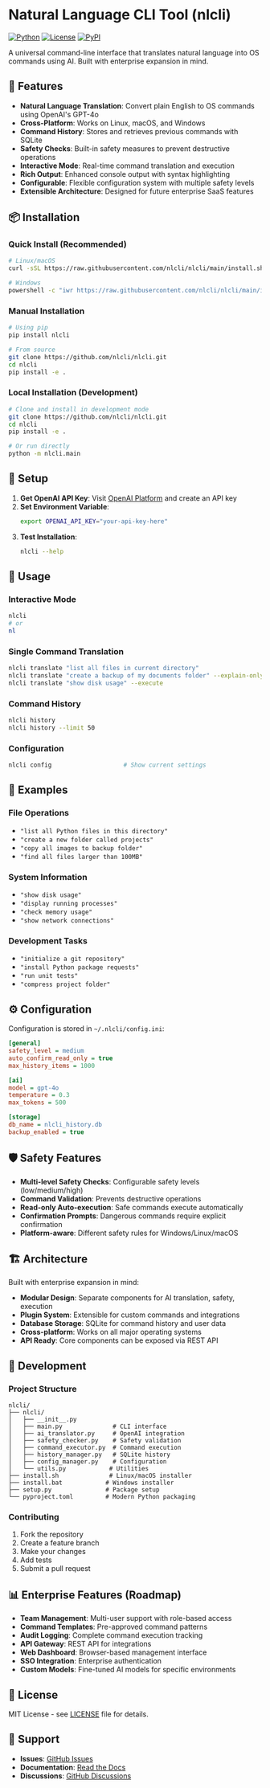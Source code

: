 # Natural Language CLI Tool (nlcli)

[![Python](https://img.shields.io/badge/python-3.8+-blue.svg)](https://www.python.org/downloads/)
[![License](https://img.shields.io/badge/license-MIT-green.svg)](LICENSE)
[![PyPI](https://img.shields.io/badge/pypi-nlcli-orange.svg)](https://pypi.org/project/nlcli/)

A universal command-line interface that translates natural language into OS commands using AI. Built with enterprise expansion in mind.

## 🚀 Features

- **Natural Language Translation**: Convert plain English to OS commands using OpenAI's GPT-4o
- **Cross-Platform**: Works on Linux, macOS, and Windows
- **Command History**: Stores and retrieves previous commands with SQLite
- **Safety Checks**: Built-in safety measures to prevent destructive operations
- **Interactive Mode**: Real-time command translation and execution
- **Rich Output**: Enhanced console output with syntax highlighting
- **Configurable**: Flexible configuration system with multiple safety levels
- **Extensible Architecture**: Designed for future enterprise SaaS features

## 📦 Installation

### Quick Install (Recommended)

```bash
# Linux/macOS
curl -sSL https://raw.githubusercontent.com/nlcli/nlcli/main/install.sh | bash

# Windows
powershell -c "iwr https://raw.githubusercontent.com/nlcli/nlcli/main/install.bat | iex"
```

### Manual Installation

```bash
# Using pip
pip install nlcli

# From source
git clone https://github.com/nlcli/nlcli.git
cd nlcli
pip install -e .
```

### Local Installation (Development)

```bash
# Clone and install in development mode
git clone https://github.com/nlcli/nlcli.git
cd nlcli
pip install -e .

# Or run directly
python -m nlcli.main
```

## 🔑 Setup

1. **Get OpenAI API Key**: Visit [OpenAI Platform](https://platform.openai.com) and create an API key
2. **Set Environment Variable**: 
   ```bash
   export OPENAI_API_KEY="your-api-key-here"
   ```
3. **Test Installation**:
   ```bash
   nlcli --help
   ```

## 🚀 Usage

### Interactive Mode
```bash
nlcli
# or
nl
```

### Single Command Translation
```bash
nlcli translate "list all files in current directory"
nlcli translate "create a backup of my documents folder" --explain-only
nlcli translate "show disk usage" --execute
```

### Command History
```bash
nlcli history
nlcli history --limit 50
```

### Configuration
```bash
nlcli config                    # Show current settings
```

## 📝 Examples

### File Operations
- `"list all Python files in this directory"`
- `"create a new folder called projects"`
- `"copy all images to backup folder"`
- `"find all files larger than 100MB"`

### System Information
- `"show disk usage"`
- `"display running processes"`
- `"check memory usage"`
- `"show network connections"`

### Development Tasks
- `"initialize a git repository"`
- `"install Python package requests"`
- `"run unit tests"`
- `"compress project folder"`

## ⚙️ Configuration

Configuration is stored in `~/.nlcli/config.ini`:

```ini
[general]
safety_level = medium
auto_confirm_read_only = true
max_history_items = 1000

[ai]
model = gpt-4o
temperature = 0.3
max_tokens = 500

[storage]
db_name = nlcli_history.db
backup_enabled = true
```

## 🛡️ Safety Features

- **Multi-level Safety Checks**: Configurable safety levels (low/medium/high)
- **Command Validation**: Prevents destructive operations
- **Read-only Auto-execution**: Safe commands execute automatically
- **Confirmation Prompts**: Dangerous commands require explicit confirmation
- **Platform-aware**: Different safety rules for Windows/Linux/macOS

## 🏗️ Architecture

Built with enterprise expansion in mind:

- **Modular Design**: Separate components for AI translation, safety, execution
- **Plugin System**: Extensible for custom commands and integrations
- **Database Storage**: SQLite for command history and user data
- **Cross-platform**: Works on all major operating systems
- **API Ready**: Core components can be exposed via REST API

## 🔧 Development

### Project Structure
```
nlcli/
├── nlcli/
│   ├── __init__.py
│   ├── main.py              # CLI interface
│   ├── ai_translator.py     # OpenAI integration
│   ├── safety_checker.py    # Safety validation
│   ├── command_executor.py  # Command execution
│   ├── history_manager.py   # SQLite history
│   ├── config_manager.py    # Configuration
│   └── utils.py            # Utilities
├── install.sh              # Linux/macOS installer
├── install.bat            # Windows installer
├── setup.py               # Package setup
└── pyproject.toml         # Modern Python packaging
```

### Contributing
1. Fork the repository
2. Create a feature branch
3. Make your changes
4. Add tests
5. Submit a pull request

## 📊 Enterprise Features (Roadmap)

- **Team Management**: Multi-user support with role-based access
- **Command Templates**: Pre-approved command patterns
- **Audit Logging**: Complete command execution tracking
- **API Gateway**: REST API for integrations
- **Web Dashboard**: Browser-based management interface
- **SSO Integration**: Enterprise authentication
- **Custom Models**: Fine-tuned AI models for specific environments

## 📄 License

MIT License - see [LICENSE](LICENSE) file for details.

## 🤝 Support

- **Issues**: [GitHub Issues](https://github.com/nlcli/nlcli/issues)
- **Documentation**: [Read the Docs](https://nlcli.readthedocs.io)
- **Discussions**: [GitHub Discussions](https://github.com/nlcli/nlcli/discussions)
